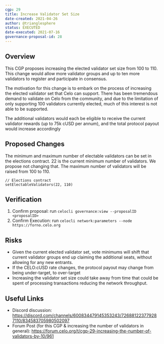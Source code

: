 ```yaml
---
cgp: 29
title: Increase Validator Set Size
date-created: 2021-04-26
author: @trianglesphere
status: EXECUTED
date-executed: 2021-07-16
governance-proposal-id: 28
---
```


## Overview

This CGP proposes increasing the elected validator set size from 100 to 110. This change would allow more validator groups and up to ten more validators to register and participate in consensus.

The motivation for this change is to embark on the process of increasing the elected validator set that Celo can support. There has been tremendous demand to validate on Celo from the community, and due to the limitation of only supporting 100 validators currently elected, much of this interest is not able to be supported.

The additional validators would each be eligible to receive the current validator rewards (up to 75k cUSD per annum), and the total protocol payout would increase accordingly

## Proposed Changes

The minimum and maximum number of electable validators can be set in the elections contract.
22 is the current minimum number of validators. We propose not changing that.
The maximum number of validators will be raised from 100 to 110.
```
// Elections contract
setElectableValidators(22, 110)
```

## Verification

1. Confirm proposal: run `celocli governance:view --proposalID <proposalID>`
2. Confirm Execution: run `celocli network:parameters --node https://forno.celo.org`

## Risks

- Given the current elected validator set, vote minimums will shift that current validator groups end up claiming the additional seats, without allowing for any new entrants.
- If the CELO:cUSD rate changes, the protocol payout may change from being under-target, to over-target
- Increasing the validator set size could take away from time that could be spent of processing transactions reducing the network throughput.

 ## Useful Links

 - Discord discussion: https://discord.com/channels/600834479145353243/726881223779287110/834583705980502097
 - Forum Post (for this CGP & increasing the number of validators in general): https://forum.celo.org/t/cgp-29-increasing-the-number-of-validators-by-10/961

